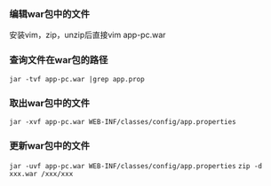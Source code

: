 ### 编辑war包中的文件
安装vim，zip，unzip后直接vim app-pc.war
### 查询文件在war包的路径
`jar -tvf app-pc.war |grep app.prop`
### 取出war包中的文件
`jar -xvf app-pc.war WEB-INF/classes/config/app.properties`
### 更新war包中的文件
`jar -uvf app-pc.war WEB-INF/classes/config/app.properties`
`zip -d xxx.war /xxx/xxx`

